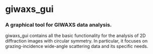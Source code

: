 # giwaxs_gui
### A graphical tool for GIWAXS data analysis.

giwaxs_gui contains all the basic functionality for 
the analysis of 2D diffraction images with circular symmetry. 
In particular, it focuses on grazing-incidence wide-angle scattering
data and its specific needs.
